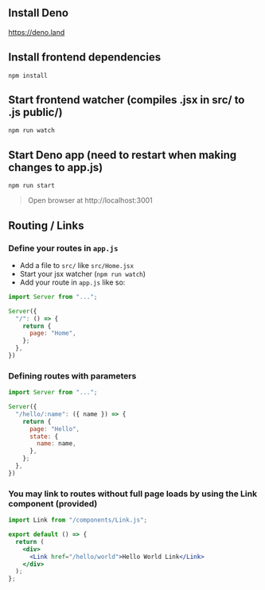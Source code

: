 ## Install Deno
https://deno.land

## Install frontend dependencies
`npm install`

## Start frontend watcher (compiles .jsx in src/ to .js public/)
`npm run watch`

## Start Deno app (need to restart when making changes to app.js)
`npm run start`
> Open browser at http://localhost:3001

## Routing / Links

### Define your routes in `app.js`
- Add a file to `src/` like `src/Home.jsx`
- Start your jsx watcher (`npm run watch`)
- Add your route in `app.js` like so:
```jsx
import Server from "...";

Server({
  "/": () => {
    return {
      page: "Home",
    };
  },
})
```

### Defining routes with parameters 
```jsx
import Server from "...";

Server({
  "/hello/:name": ({ name }) => {
    return {
      page: "Hello",
      state: {
        name: name,
      },
    };
  },
})
```

### You may link to routes without full page loads by using the Link component (provided)
```jsx
import Link from "/components/Link.js";

export default () => {
  return (
    <div>
      <Link href="/hello/world">Hello World Link</Link>
    </div>
  );
};
```